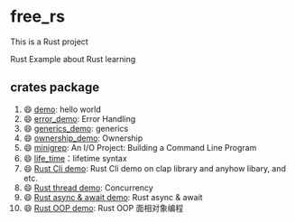 # free_rs
This is a Rust project

Rust Example about Rust learning

## crates package

1. :smile: [demo](https://github.com/BruceZhang54110/free_rs/tree/549d4fbb59cdb4cf225d5ee3d65dc650da67e67a/crates/demo): hello world
2. :smile: [error_demo](https://github.com/BruceZhang54110/free_rs/tree/549d4fbb59cdb4cf225d5ee3d65dc650da67e67a/crates/error_demo): Error Handling
3. :smile: [generics_demo](https://github.com/BruceZhang54110/free_rs/tree/main/crates/generics_demo): generics
4. :smile: [ownership_demo](https://github.com/BruceZhang54110/free_rs/tree/549d4fbb59cdb4cf225d5ee3d65dc650da67e67a/crates/ownership_demo): Ownership
5. :smile: [minigrep](https://github.com/BruceZhang54110/free_rs/tree/549d4fbb59cdb4cf225d5ee3d65dc650da67e67a/crates/minigrep): An I/O Project: Building a Command Line Program
6. :smile: [life_time](https://github.com/BruceZhang54110/free_rs/tree/main/crates/life_time)：lifetime syntax
7. :smile: [Rust Cli demo](https://github.com/BruceZhang54110/free_rs/blob/main/crates/grrs/src/main.rs): Rust Cli demo on clap library and anyhow libary, and etc.
8. :smile: [Rust thread demo](https://github.com/BruceZhang54110/free_rs/tree/main/crates/thread_demo): Concurrency
9. :smile: [Rust async & await demo](https://github.com/BruceZhang54110/free_rs/tree/main/crates/hello-async): Rust async & await
10. :smile: [Rust OOP demo](https://github.com/BruceZhang54110/free_rs/tree/main/crates/hello-async): Rust OOP 面相对象编程




